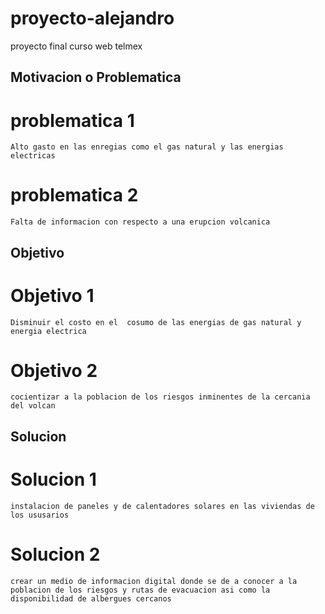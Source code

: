 # proyecto-alejandro
proyecto final curso web telmex

## Motivacion o Problematica

# problematica 1  
    Alto gasto en las enregias como el gas natural y las energias electricas 

# problematica 2
    Falta de informacion con respecto a una erupcion volcanica 

## Objetivo

# Objetivo 1
    Disminuir el costo en el  cosumo de las energias de gas natural y energia electrica

# Objetivo 2
    cocientizar a la poblacion de los riesgos inminentes de la cercania del volcan   

## Solucion

# Solucion 1
    instalacion de paneles y de calentadores solares en las viviendas de los ususarios

# Solucion 2
    crear un medio de informacion digital donde se de a conocer a la poblacion de los riesgos y rutas de evacuacion asi como la disponibilidad de albergues cercanos 
